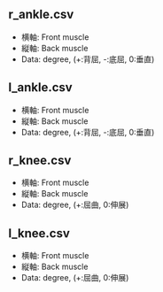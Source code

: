 ## r_ankle.csv
- 横軸: Front muscle
- 縦軸: Back muscle
- Data: degree, (+:背屈, -:底屈, 0:垂直)

## l_ankle.csv
- 横軸: Front muscle
- 縦軸: Back muscle
- Data: degree, (+:背屈, -:底屈, 0:垂直)

## r_knee.csv
- 横軸: Front muscle
- 縦軸: Back muscle
- Data: degree, (+:屈曲, 0:伸展)

## l_knee.csv
- 横軸: Front muscle
- 縦軸: Back muscle
- Data: degree, (+:屈曲, 0:伸展)
